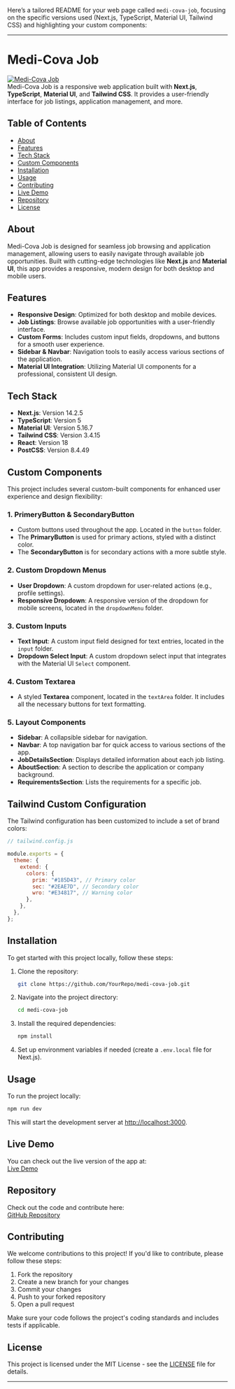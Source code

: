Here’s a tailored README for your web page called `medi-cova-job`, focusing on the specific versions used (Next.js, TypeScript, Material UI, Tailwind CSS) and highlighting your custom components:

---

# Medi-Cova Job

[![Medi-Cova Job](https://img.shields.io/badge/Project%20Status-Active-brightgreen)](https://github.com/YourRepo/medi-cova-job)  
Medi-Cova Job is a responsive web application built with **Next.js**, **TypeScript**, **Material UI**, and **Tailwind CSS**. It provides a user-friendly interface for job listings, application management, and more.

## Table of Contents

- [About](#about)
- [Features](#features)
- [Tech Stack](#tech-stack)
- [Custom Components](#custom-components)
- [Installation](#installation)
- [Usage](#usage)
- [Contributing](#contributing)
- [Live Demo](#live-demo)
- [Repository](#repository)
- [License](#license)

## About

Medi-Cova Job is designed for seamless job browsing and application management, allowing users to easily navigate through available job opportunities. Built with cutting-edge technologies like **Next.js** and **Material UI**, this app provides a responsive, modern design for both desktop and mobile users.

## Features

- **Responsive Design**: Optimized for both desktop and mobile devices.
- **Job Listings**: Browse available job opportunities with a user-friendly interface.
- **Custom Forms**: Includes custom input fields, dropdowns, and buttons for a smooth user experience.
- **Sidebar & Navbar**: Navigation tools to easily access various sections of the application.
- **Material UI Integration**: Utilizing Material UI components for a professional, consistent UI design.

## Tech Stack

- **Next.js**: Version 14.2.5
- **TypeScript**: Version 5
- **Material UI**: Version 5.16.7
- **Tailwind CSS**: Version 3.4.15
- **React**: Version 18
- **PostCSS**: Version 8.4.49

## Custom Components

This project includes several custom-built components for enhanced user experience and design flexibility:

### 1. **PrimeryButton & SecondaryButton**

- Custom buttons used throughout the app. Located in the `button` folder.
- The **PrimaryButton** is used for primary actions, styled with a distinct color.
- The **SecondaryButton** is for secondary actions with a more subtle style.

### 2. **Custom Dropdown Menus**

- **User Dropdown**: A custom dropdown for user-related actions (e.g., profile settings).
- **Responsive Dropdown**: A responsive version of the dropdown for mobile screens, located in the `dropdownMenu` folder.

### 3. **Custom Inputs**

- **Text Input**: A custom input field designed for text entries, located in the `input` folder.
- **Dropdown Select Input**: A custom dropdown select input that integrates with the Material UI `Select` component.

### 4. **Custom Textarea**

- A styled **Textarea** component, located in the `textArea` folder. It includes all the necessary buttons for text formatting.

### 5. **Layout Components**

- **Sidebar**: A collapsible sidebar for navigation.
- **Navbar**: A top navigation bar for quick access to various sections of the app.
- **JobDetailsSection**: Displays detailed information about each job listing.
- **AboutSection**: A section to describe the application or company background.
- **RequirementsSection**: Lists the requirements for a specific job.

## Tailwind Custom Configuration

The Tailwind configuration has been customized to include a set of brand colors:

```javascript
// tailwind.config.js

module.exports = {
  theme: {
    extend: {
      colors: {
        prim: "#185D43", // Primary color
        sec: "#2EAE7D", // Secondary color
        wro: "#E34817", // Warning color
      },
    },
  },
};
```

## Installation

To get started with this project locally, follow these steps:

1. Clone the repository:
   ```bash
   git clone https://github.com/YourRepo/medi-cova-job.git
   ```
2. Navigate into the project directory:
   ```bash
   cd medi-cova-job
   ```
3. Install the required dependencies:
   ```bash
   npm install
   ```
4. Set up environment variables if needed (create a `.env.local` file for Next.js).

## Usage

To run the project locally:

```bash
npm run dev
```

This will start the development server at [http://localhost:3000](http://localhost:3000).

## Live Demo

You can check out the live version of the app at:  
[Live Demo](https://medi-cova-job.vercel.app/)

## Repository

Check out the code and contribute here:  
[GitHub Repository](https://github.com/Abdelrhman-Winter/medi-cova-job)

## Contributing

We welcome contributions to this project! If you'd like to contribute, please follow these steps:

1. Fork the repository
2. Create a new branch for your changes
3. Commit your changes
4. Push to your forked repository
5. Open a pull request

Make sure your code follows the project's coding standards and includes tests if applicable.

## License

This project is licensed under the MIT License - see the [LICENSE](LICENSE) file for details.

---
